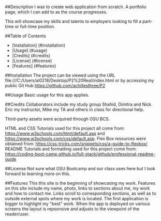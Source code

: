 # <Achilles Portfilio APp>

##Description
I was to create web application from scratch. A portfolio page, which I can add to as the course progresses.

This will showcase my skills and talents to employers looking to fill a part-time or full-time position.

##Table of Contents
- [Installation] (#installation)
- [Usage] (#usage)
- [Credits] (#credits)
- [License] (#license)
- [Features] (#features)

##Installation
The project can be viewed using the URL file:///C:/Users/al0218/Desktop/P2%20Real/index.html or by accessing my public Git Hub https://github.com/achillesthree/P2

##Usage
Basic usage for this app applies.

##Credits
Collaborators include my study group Shahid, Dimitra and Nick. Eric my instructor, Mike my TA and others in class for directional help.

Third-party assets were acquired through OSU BCS.

HTML and CSS Tutorials used for this project all come from: https://www.w3schools.com/html/default.asp and https://www.w3schools.com/css/default.asp. Flex Box resources were obtained from: https://css-tricks.com/snippets/css/a-guide-to-flexbox/ README Tutorials and formatting used for this project come from: https://coding-boot-camp.github.io/full-stack/github/professional-readme-guide

##License
Not sure what OSU Bootcamp and our class uses here but I look forward to learning more on this.

##Features
This this site is the beginning of showcasing my work. Features on this site include my name, photo, links to sections about me, my work and how to contact me. Links scroll to corresponding sections, as well as to outside external spots where my work is located. The first application is bigger to highlight my "best" work. When the app is deployed on various screens the layout is repsonsive and adjusts to the viewpoint of the reader/user.

